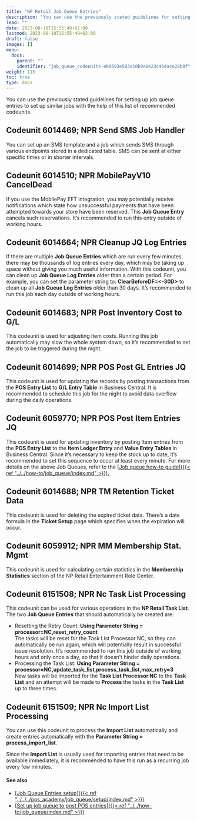 ```yaml
---
title: "NP Retail Job Queue Entries"
description: "You can use the previously stated guidelines for setting up job queue entries to set up similar jobs with the help of this list of recommended codeunits."
lead: ""
date: 2023-08-18T15:55:49+02:00
lastmod: 2023-08-18T15:55:49+02:00
draft: false
images: []
menu:
  docs:
    parent: ""
    identifier: "job_queue_codeunits-eb9593e503a10b9aee23c464ace28b8f"
weight: 115
toc: true
type: docs
---
```


You can use the previously stated guidelines for setting up job queue entries to set up similar jobs with the help of this list of recommended codeunits.

## Codeunit 6014469; NPR Send SMS Job Handler

You can set up an SMS template and a job which sends SMS through various endpoints stored in a dedicated table. SMS can be sent at either specific times or in shorter intervals.

## Codeunit 6014510; NPR MobilePayV10 CancelDead

If you use the MobilePay EFT integration, you may potentially receive notifications which state how unsuccessful payments that have been attempted towards your store have been reserved. This **Job Queue Entry** cancels such reservations. It’s recommended to run this entry outside of working hours.

## Codeunit 6014664; NPR Cleanup JQ Log Entries

If there are multiple **Job Queue Entries** which are run every few minutes, there may be thousands of log entries every day, which may be taking up space without giving you much useful information. With this codeunit, you can clean up **Job Queue Log Entries** older than a certain period. For example, you can set the parameter string to: **ClearBeforeDF=<-30D>** to clean up all **Job Queue Log Entries** older than 30 days. It’s recommended to run this job each day outside of working hours.

## Codeunit 6014683; NPR Post Inventory Cost to G/L

This codeunit is used for adjusting item costs. Running this job automatically may slow the whole system down, so it’s recommended to set the job to be triggered during the night.  

## Codeunit 6014699; NPR POS Post GL Entries JQ	

This codeunit is used for updating the records by posting transactions from the **POS Entry List** to **G/L Entry Table** in Business Central. It is recommended to schedule this job for the night to avoid data overflow during the daily operations.

## Codeunit 6059770; NPR POS Post Item Entries JQ

This codeunit is used for updating inventory by posting Item entries from the **POS Entry List** to the **Item Ledger Entry** and **Value Entry Tables** in Business Central. Since it’s necessary to keep the stock up to date, it’s recommended to set this sequence to occur at least every minute.
For more details on the above Job Queues, refer to the [<ins>Job queue how-to guide<ins>]({{< ref "../../how-to/job_queue/index.md" >}}).

## Codeunit 6014688; NPR TM Retention Ticket Data

This codeunit is used for deleting the expired ticket data. There’s a date formula in the **Ticket Setup** page which specifies when the expiration will occur.

## Codeunit 6059912; NPR MM Membership Stat. Mgmt

This codeunit is used for calculating certain statistics in the **Membership Statistics** section of the NP Retail Entertainment Role Center.

## Codeunit 6151508; NPR Nc Task List Processing	

This codeunit can be used for various operations in the **NP Retail Task List**. The two **Job Queue Entries** that should automatically be created are:

- Resetting the Retry Count: **Using Parameter String = processor=NC,reset_retry_count**       
  The tasks will be reset for the Task List Processor NC, so they can automatically be run again, which will potentially result in successful issue resolution. It’s recommended to run this job outside of working hours and only once a day, so that it doesn’t hinder daily operations.
- Processing the Task List: **Using Parameter String = processor=NC,update_task_list,process_task_list,max_retry=3**     
  New tasks will be imported for the **Task List Processor NC** to the **Task List** and an attempt will be made to **Process** the tasks in the **Task List** up to three times.

## Codeunit 6151509; NPR Nc Import List Processing

You can use this codeunit to process the **Import List** automatically and create entries automatically with the **Parameter String = process_import_list**.

Since the **Import List** is usually used for importing entries that need to be available immediately, it is recommended to have this run as a recurring job every few minutes.

#### See also

- [<ins>Job Queue Entries setup<ins>]({{< ref "../../../pos_academy/job_queue/setup/index.md" >}})
- [<ins>Set up job queue to post POS entries<ins>]({{< ref "../../how-to/job_queue/index.md" >}})